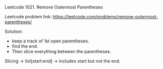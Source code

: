 Leetcode 1021. Remove Outermost Parentheses

Leetcode problem link: https://leetcode.com/problems/remove-outermost-parentheses/

Solution:
+ keep a track of 1st open parentheses.
+ find the end.
+ Then slice everything between the parentheses.

Slicing -> list[start:end]  -> includes start but not the end.
